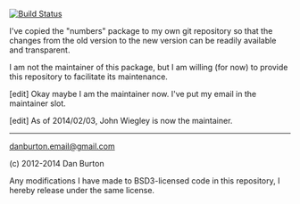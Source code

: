 [![Build Status](https://travis-ci.org/DanBurton/numbers.png?branch=master)](https://travis-ci.org/DanBurton/numbers)


I've copied the "numbers" package
to my own git repository
so that the changes from the old version
to the new version
can be readily available and transparent.

I am not the maintainer of this package,
but I am willing (for now) to provide
this repository to facilitate its maintenance.

[edit] Okay maybe I am the maintainer now.
I've put my email in the maintainer slot.

[edit] As of 2014/02/03, John Wiegley is now
the maintainer.

<hr />

danburton.email@gmail.com

(c) 2012-2014 Dan Burton

Any modifications I have made to BSD3-licensed code
in this repository,
I hereby release under the same license. 
